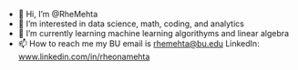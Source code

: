 - 👋 Hi, I’m @RheMehta
- 👀 I’m interested in data science, math, coding, and analytics 
- 🌱 I’m currently learning machine learning algorithyms and linear algebra 
- 📫 How to reach me
  my BU email is rhemehta@bu.edu
  LinkedIn: www.linkedin.com/in/rheonamehta


<!---
RheMehta/RheMehta is a ✨ special ✨ repository because its `README.md` (this file) appears on your GitHub profile.
You can click the Preview link to take a look at your changes.
--->
